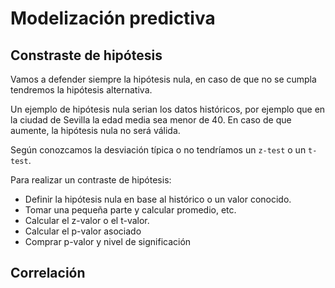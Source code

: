 # Modelización predictiva

## Constraste de hipótesis
Vamos a defender siempre la hipótesis nula, en caso de que no se cumpla tendremos la hipótesis alternativa.

Un ejemplo de hipótesis nula serian los datos históricos, por ejemplo que en la ciudad de Sevilla la edad media sea menor de 40. En caso de que aumente, la hipótesis nula no será válida.

Según conozcamos la desviación típica o no tendríamos un ```z-test``` o un ```t-test```.

Para realizar un contraste de hipótesis:
* Definir la hipótesis nula en base al histórico o un valor conocido.
* Tomar una pequeña parte y calcular promedio, etc.
* Calcular el z-valor o el t-valor.
* Calcular el p-valor asociado
* Comprar p-valor y nivel de significación

## Correlación